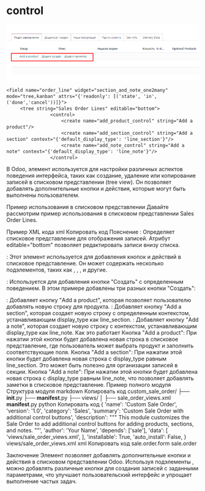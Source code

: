 control
================================

![img.png](img.png)

    <field name="order_line" widget="section_and_note_one2many" mode="tree,kanban" attrs="{'readonly': [('state', 'in', ('done','cancel'))]}">
         <tree string="Sales Order Lines" editable="bottom">
                    <control>
                        <create name="add_product_control" string="Add a product"/>
                        <create name="add_section_control" string="Add a section" context="{'default_display_type': 'line_section'}"/>
                        <create name="add_note_control" string="Add a note" context="{'default_display_type': 'line_note'}"/>
                    </control>

В Odoo, элемент <control> используется для настройки различных аспектов поведения интерфейса, таких как создание,
удаление или копирование записей в списковом представлении (tree view). Он позволяет добавлять дополнительные кнопки и
действия, которые могут быть выполнены пользователем.

Пример использования <control> в списковом представлении
Давайте рассмотрим пример использования <control> в списковом представлении Sales Order Lines.

Пример XML кода
xml
Копировать код
<tree string="Sales Order Lines" editable="bottom">
<control>
<create name="add_product_control" string="Add a product"/>
<create name="add_section_control" string="Add a section" context="{'default_display_type': 'line_section'}"/>
<create name="add_note_control" string="Add a note" context="{'default_display_type': 'line_note'}"/>
</control>
<field name="product_id"/>
<field name="product_uom_qty"/>
<field name="price_unit"/>
</tree>
Пояснение
<tree>: Определяет списковое представление для отображения записей. Атрибут editable="bottom" позволяет редактировать
записи внизу списка.

<control>: Этот элемент используется для добавления кнопок и действий в списковое представление. Он может содержать
несколько подэлементов, таких как <create>, <delete>, <copy>, и другие.

<create>: Используется для добавления кнопки "Создать" с определенным поведением. В этом примере добавлены три разных
кнопки "Создать":

<create name="add_product_control" string="Add a product"/>: Добавляет кнопку "Add a product", которая позволяет
пользователю добавлять новую строку для продукта.
<create name="add_section_control" string="Add a section" context="{'default_display_type': 'line_section'}"/>:
Добавляет кнопку "Add a section", которая создает новую строку с определенным контекстом, устанавливающим display_type
как line_section.
<create name="add_note_control" string="Add a note" context="{'default_display_type': 'line_note'}"/>: Добавляет
кнопку "Add a note", которая создает новую строку с контекстом, устанавливающим display_type как line_note.
Как это работает
Кнопка "Add a product": При нажатии этой кнопки будет добавлена новая строка в списковое представление, где пользователь
может выбрать продукт и заполнить соответствующие поля.
Кнопка "Add a section": При нажатии этой кнопки будет добавлена новая строка с display_type равным line_section. Это
может быть полезно для организации записей в секции.
Кнопка "Add a note": При нажатии этой кнопки будет добавлена новая строка с display_type равным line_note, что позволяет
добавлять заметки в списковое представление.
Пример полного модуля
Структура модуля
markdown
Копировать код
custom_sale_order/
├── __init__.py
├── __manifest__.py
├── views/
│ ├── sale_order_views.xml
__manifest__.py
python
Копировать код
{
'name': 'Custom Sale Order',
'version': '1.0',
'category': 'Sales',
'summary': 'Custom Sale Order with additional control buttons',
'description': """
This module customizes the Sale Order to add additional control buttons for adding products, sections, and notes.
""',
'author': 'Your Name',
'depends': ['sale'],
'data': [
'views/sale_order_views.xml',
],
'installable': True,
'auto_install': False,
}
views/sale_order_views.xml
xml
Копировать код
<odoo>
<record id="view_order_form" model="ir.ui.view">
<field name="name">sale.order.form</field>
<field name="model">sale.order</field>
<field name="arch" type="xml">
<form string="Sales Order">
<sheet>
<group>
<field name="partner_id"/>
<field name="order_line">
<tree string="Sales Order Lines" editable="bottom">
<control>
<create name="add_product_control" string="Add a product"/>
<create name="add_section_control" string="Add a section" context="{'default_display_type': 'line_section'}"/>
<create name="add_note_control" string="Add a note" context="{'default_display_type': 'line_note'}"/>
</control>
<field name="product_id"/>
<field name="product_uom_qty"/>
<field name="price_unit"/>
</tree>
</field>
</group>
</sheet>
</form>
</field>
</record>
</odoo>
Заключение
Элемент <control> позволяет добавлять дополнительные кнопки и действия в списковом представлении Odoo. Используя
подэлементы <create>, можно добавлять различные кнопки для создания записей с заданными параметрами, что улучшает
пользовательский интерфейс и упрощает выполнение частых задач.